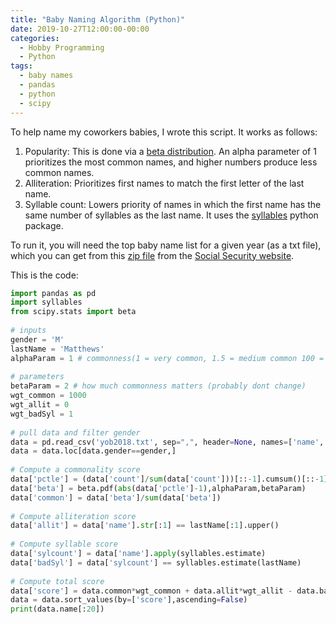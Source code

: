 ```yaml
---
title: "Baby Naming Algorithm (Python)"
date: 2019-10-27T12:00:00-00:00
categories:
  - Hobby Programming
  - Python
tags:
  - baby names
  - pandas
  - python
  - scipy
---
```

To help name my coworkers babies, I wrote this script. It works as follows:

1. Popularity:  This is done via a [beta distribution](https://en.wikipedia.org/wiki/Beta_distribution). An alpha parameter of 1 prioritizes the most common names, and higher numbers produce less common names.
2. Alliteration: Prioritizes first names to match the first letter of the last name.
3. Syllable count: Lowers priority of names in which the first name has the same number of syllables as the last name. It uses the [syllables](https://pypi.org/project/syllables/) python package.

To run it, you will need the top baby name list for a given year (as a txt file), which you can get from this [zip file](https://www.ssa.gov/oact/babynames/names.zip) from the [Social Security website](https://www.ssa.gov/oact/babynames/limits.html).

This is the code:

``` python
import pandas as pd
import syllables
from scipy.stats import beta
 
# inputs
gender = 'M'
lastName = 'Matthews'
alphaParam = 1 # commonness(1 = very common, 1.5 = medium common 100 = very uncommon)
 
# parameters
betaParam = 2 # how much commonness matters (probably dont change)
wgt_common = 1000
wgt_allit = 0
wgt_badSyl = 1
 
# pull data and filter gender
data = pd.read_csv('yob2018.txt', sep=",", header=None, names=['name','gender','count'])
data = data.loc[data.gender==gender,]
 
# Compute a commonality score
data['pctle'] = (data['count']/sum(data['count']))[::-1].cumsum()[::-1]
data['beta'] = beta.pdf(abs(data['pctle']-1),alphaParam,betaParam)
data['common'] = data['beta']/sum(data['beta'])
 
# Compute alliteration score
data['allit'] = data['name'].str[:1] == lastName[:1].upper()
 
# Compute syllable score
data['sylcount'] = data['name'].apply(syllables.estimate)
data['badSyl'] = data['sylcount'] == syllables.estimate(lastName)
 
# Compute total score
data['score'] = data.common*wgt_common + data.allit*wgt_allit - data.badSyl*wgt_badSyl
data = data.sort_values(by=['score'],ascending=False)
print(data.name[:20])
```
